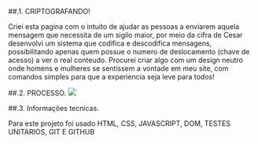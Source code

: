 ##.1. CRIPTOGRAFANDO!

Criei esta pagina com o intuito de ajudar as pessoas a enviarem aquela mensagem que necessita de um sigilo maior, por meio da cifra de Cesar desenvolvi um sistema que codifica e descodifica mensagens, possibilitando apenas quem possue o numero de deslocamento (chave de acesso) a ver o real conteudo.
Procurei criar algo com um design neutro onde homens e mulheres se sentissem a vontade em meu site, com comandos simples para que a experiencia seja leve para todos!

##.2. PROCESSO.
![](https://uploaddeimagens.com.br/images/002/946/533/full/CIFRA.jpg?1604499764)

##.3. Informações tecnicas.

Para este projeto foi usado HTML, CSS, JAVASCRIPT, DOM, TESTES UNITARIOS, GIT E GITHUB
